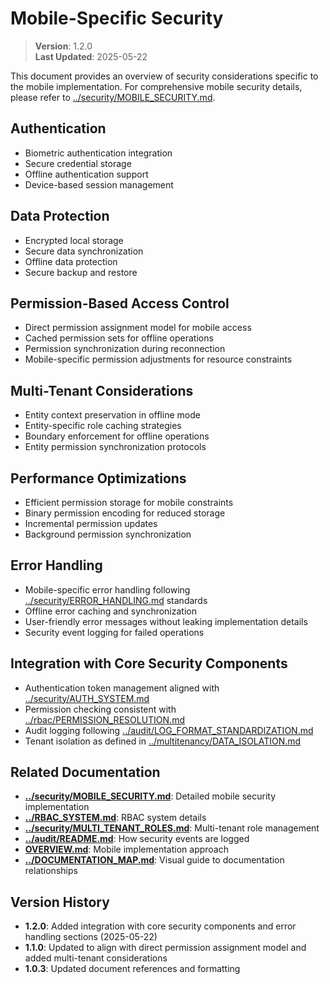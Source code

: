 
# Mobile-Specific Security

> **Version**: 1.2.0  
> **Last Updated**: 2025-05-22

This document provides an overview of security considerations specific to the mobile implementation. For comprehensive mobile security details, please refer to [../security/MOBILE_SECURITY.md](../security/MOBILE_SECURITY.md).

## Authentication
- Biometric authentication integration
- Secure credential storage
- Offline authentication support
- Device-based session management

## Data Protection
- Encrypted local storage
- Secure data synchronization
- Offline data protection
- Secure backup and restore

## Permission-Based Access Control
- Direct permission assignment model for mobile access
- Cached permission sets for offline operations
- Permission synchronization during reconnection
- Mobile-specific permission adjustments for resource constraints

## Multi-Tenant Considerations
- Entity context preservation in offline mode
- Entity-specific role caching strategies
- Boundary enforcement for offline operations
- Entity permission synchronization protocols

## Performance Optimizations
- Efficient permission storage for mobile constraints
- Binary permission encoding for reduced storage
- Incremental permission updates
- Background permission synchronization

## Error Handling
- Mobile-specific error handling following [../security/ERROR_HANDLING.md](../security/ERROR_HANDLING.md) standards
- Offline error caching and synchronization
- User-friendly error messages without leaking implementation details
- Security event logging for failed operations

## Integration with Core Security Components
- Authentication token management aligned with [../security/AUTH_SYSTEM.md](../security/AUTH_SYSTEM.md)
- Permission checking consistent with [../rbac/PERMISSION_RESOLUTION.md](../rbac/PERMISSION_RESOLUTION.md)
- Audit logging following [../audit/LOG_FORMAT_STANDARDIZATION.md](../audit/LOG_FORMAT_STANDARDIZATION.md)
- Tenant isolation as defined in [../multitenancy/DATA_ISOLATION.md](../multitenancy/DATA_ISOLATION.md)

## Related Documentation

- **[../security/MOBILE_SECURITY.md](../security/MOBILE_SECURITY.md)**: Detailed mobile security implementation
- **[../RBAC_SYSTEM.md](../RBAC_SYSTEM.md)**: RBAC system details
- **[../security/MULTI_TENANT_ROLES.md](../security/MULTI_TENANT_ROLES.md)**: Multi-tenant role management
- **[../audit/README.md](../audit/README.md)**: How security events are logged
- **[OVERVIEW.md](OVERVIEW.md)**: Mobile implementation approach
- **[../DOCUMENTATION_MAP.md](../DOCUMENTATION_MAP.md)**: Visual guide to documentation relationships

## Version History

- **1.2.0**: Added integration with core security components and error handling sections (2025-05-22)
- **1.1.0**: Updated to align with direct permission assignment model and added multi-tenant considerations
- **1.0.3**: Updated document references and formatting

